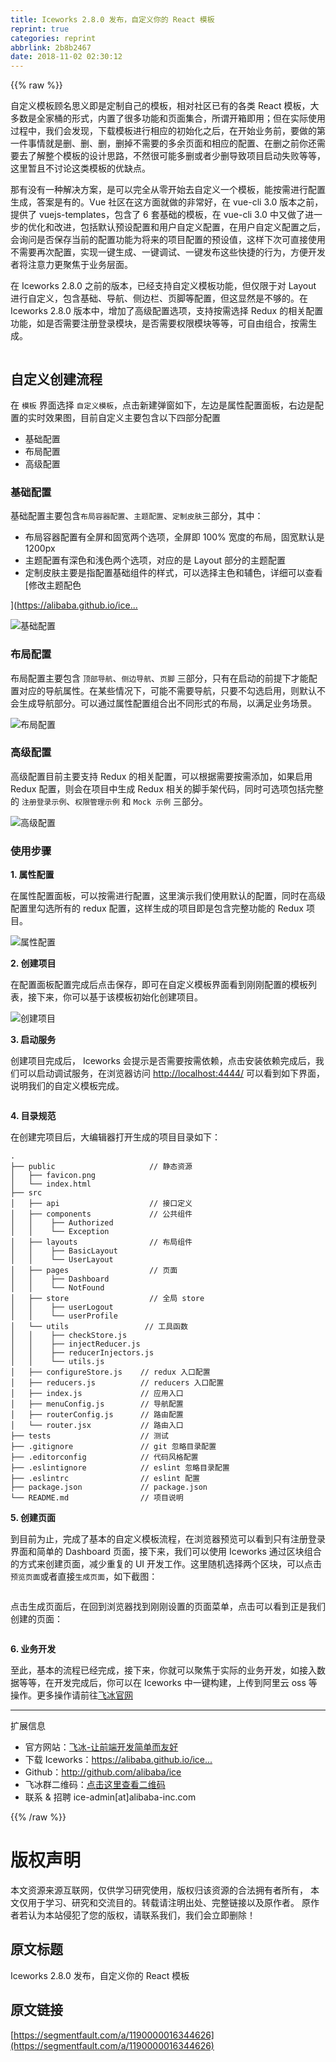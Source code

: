 ```yaml
---
title: Iceworks 2.8.0 发布，自定义你的 React 模板
reprint: true
categories: reprint
abbrlink: 2b8b2467
date: 2018-11-02 02:30:12
---
```


{{% raw %}}
<p>&#x81EA;&#x5B9A;&#x4E49;&#x6A21;&#x677F;&#x987E;&#x540D;&#x601D;&#x4E49;&#x5373;&#x662F;&#x5B9A;&#x5236;&#x81EA;&#x5DF1;&#x7684;&#x6A21;&#x677F;&#xFF0C;&#x76F8;&#x5BF9;&#x793E;&#x533A;&#x5DF2;&#x6709;&#x7684;&#x5404;&#x7C7B; React &#x6A21;&#x677F;&#xFF0C;&#x5927;&#x591A;&#x6570;&#x662F;&#x5168;&#x5BB6;&#x6876;&#x7684;&#x5F62;&#x5F0F;&#xFF0C;&#x5185;&#x7F6E;&#x4E86;&#x5F88;&#x591A;&#x529F;&#x80FD;&#x548C;&#x9875;&#x9762;&#x96C6;&#x5408;&#xFF0C;&#x6240;&#x8C13;&#x5F00;&#x7BB1;&#x5373;&#x7528;&#xFF1B;&#x4F46;&#x5728;&#x5B9E;&#x9645;&#x4F7F;&#x7528;&#x8FC7;&#x7A0B;&#x4E2D;&#xFF0C;&#x6211;&#x4EEC;&#x4F1A;&#x53D1;&#x73B0;&#xFF0C;&#x4E0B;&#x8F7D;&#x6A21;&#x677F;&#x8FDB;&#x884C;&#x76F8;&#x5E94;&#x7684;&#x521D;&#x59CB;&#x5316;&#x4E4B;&#x540E;&#xFF0C;&#x5728;&#x5F00;&#x59CB;&#x4E1A;&#x52A1;&#x524D;&#xFF0C;&#x8981;&#x505A;&#x7684;&#x7B2C;&#x4E00;&#x4EF6;&#x4E8B;&#x60C5;&#x5C31;&#x662F;&#x5220;&#x3001;&#x5220;&#x3001;&#x5220;&#xFF0C;&#x5220;&#x6389;&#x4E0D;&#x9700;&#x8981;&#x7684;&#x591A;&#x4F59;&#x9875;&#x9762;&#x548C;&#x76F8;&#x5E94;&#x7684;&#x914D;&#x7F6E;&#x3001;&#x5728;&#x5220;&#x4E4B;&#x524D;&#x4F60;&#x8FD8;&#x9700;&#x8981;&#x53BB;&#x4E86;&#x89E3;&#x6574;&#x4E2A;&#x6A21;&#x677F;&#x7684;&#x8BBE;&#x8BA1;&#x601D;&#x8DEF;&#xFF0C;&#x4E0D;&#x7136;&#x5F88;&#x53EF;&#x80FD;&#x591A;&#x5220;&#x6216;&#x8005;&#x5C11;&#x5220;&#x5BFC;&#x81F4;&#x9879;&#x76EE;&#x542F;&#x52A8;&#x5931;&#x8D25;&#x7B49;&#x7B49;&#xFF0C;&#x8FD9;&#x91CC;&#x6682;&#x4E14;&#x4E0D;&#x8BA8;&#x8BBA;&#x8FD9;&#x7C7B;&#x6A21;&#x677F;&#x7684;&#x4F18;&#x7F3A;&#x70B9;&#x3002;</p><p>&#x90A3;&#x6709;&#x6CA1;&#x6709;&#x4E00;&#x79CD;&#x89E3;&#x51B3;&#x65B9;&#x6848;&#xFF0C;&#x662F;&#x53EF;&#x4EE5;&#x5B8C;&#x5168;&#x4ECE;&#x96F6;&#x5F00;&#x59CB;&#x53BB;&#x81EA;&#x5B9A;&#x4E49;&#x4E00;&#x4E2A;&#x6A21;&#x677F;&#xFF0C;&#x80FD;&#x6309;&#x9700;&#x8FDB;&#x884C;&#x914D;&#x7F6E;&#x751F;&#x6210;&#xFF0C;&#x7B54;&#x6848;&#x662F;&#x6709;&#x7684;&#x3002;Vue &#x793E;&#x533A;&#x5728;&#x8FD9;&#x65B9;&#x9762;&#x5C31;&#x505A;&#x7684;&#x975E;&#x5E38;&#x597D;&#xFF0C;&#x5728; vue-cli 3.0 &#x7248;&#x672C;&#x4E4B;&#x524D;&#xFF0C;&#x63D0;&#x4F9B;&#x4E86; vuejs-templates&#xFF0C;&#x5305;&#x542B;&#x4E86; 6 &#x5957;&#x57FA;&#x7840;&#x7684;&#x6A21;&#x677F;&#xFF0C;&#x5728; vue-cli 3.0 &#x4E2D;&#x53C8;&#x505A;&#x4E86;&#x8FDB;&#x4E00;&#x6B65;&#x7684;&#x4F18;&#x5316;&#x548C;&#x6539;&#x8FDB;&#xFF0C;&#x5305;&#x62EC;&#x9ED8;&#x8BA4;&#x9884;&#x8BBE;&#x914D;&#x7F6E;&#x548C;&#x7528;&#x6237;&#x81EA;&#x5B9A;&#x4E49;&#x914D;&#x7F6E;&#xFF0C;&#x5728;&#x7528;&#x6237;&#x81EA;&#x5B9A;&#x4E49;&#x914D;&#x7F6E;&#x4E4B;&#x540E;&#xFF0C;&#x4F1A;&#x8BE2;&#x95EE;&#x662F;&#x5426;&#x4FDD;&#x5B58;&#x5F53;&#x524D;&#x7684;&#x914D;&#x7F6E;&#x529F;&#x80FD;&#x4E3A;&#x5C06;&#x6765;&#x7684;&#x9879;&#x76EE;&#x914D;&#x7F6E;&#x7684;&#x9884;&#x8BBE;&#x503C;&#xFF0C;&#x8FD9;&#x6837;&#x4E0B;&#x6B21;&#x53EF;&#x76F4;&#x63A5;&#x4F7F;&#x7528;&#x4E0D;&#x9700;&#x8981;&#x518D;&#x6B21;&#x914D;&#x7F6E;&#xFF0C;&#x5B9E;&#x73B0;&#x4E00;&#x952E;&#x751F;&#x6210;&#x3001;&#x4E00;&#x952E;&#x8C03;&#x8BD5;&#x3001;&#x4E00;&#x952E;&#x53D1;&#x5E03;&#x8FD9;&#x4E9B;&#x5FEB;&#x6377;&#x7684;&#x884C;&#x4E3A;&#xFF0C;&#x65B9;&#x4FBF;&#x5F00;&#x53D1;&#x8005;&#x5C06;&#x6CE8;&#x610F;&#x529B;&#x66F4;&#x805A;&#x7126;&#x4E8E;&#x4E1A;&#x52A1;&#x5C42;&#x9762;&#x3002;</p><p>&#x5728; Iceworks 2.8.0 &#x4E4B;&#x524D;&#x7684;&#x7248;&#x672C;&#xFF0C;&#x5DF2;&#x7ECF;&#x652F;&#x6301;&#x81EA;&#x5B9A;&#x4E49;&#x6A21;&#x677F;&#x529F;&#x80FD;&#xFF0C;&#x4F46;&#x4EC5;&#x9650;&#x4E8E;&#x5BF9; Layout &#x8FDB;&#x884C;&#x81EA;&#x5B9A;&#x4E49;&#xFF0C;&#x5305;&#x542B;&#x57FA;&#x7840;&#x3001;&#x5BFC;&#x822A;&#x3001;&#x4FA7;&#x8FB9;&#x680F;&#x3001;&#x9875;&#x811A;&#x7B49;&#x914D;&#x7F6E;&#xFF0C;&#x4F46;&#x8FD9;&#x663E;&#x7136;&#x662F;&#x4E0D;&#x591F;&#x7684;&#x3002;&#x5728; Iceworks 2.8.0 &#x7248;&#x672C;&#x4E2D;&#xFF0C;&#x589E;&#x52A0;&#x4E86;&#x9AD8;&#x7EA7;&#x914D;&#x7F6E;&#x9009;&#x9879;&#xFF0C;&#x652F;&#x6301;&#x6309;&#x9700;&#x9009;&#x62E9; Redux &#x7684;&#x76F8;&#x5173;&#x914D;&#x7F6E;&#x529F;&#x80FD;&#xFF0C;&#x5982;&#x662F;&#x5426;&#x9700;&#x8981;&#x6CE8;&#x518C;&#x767B;&#x5F55;&#x6A21;&#x5757;&#xFF0C;&#x662F;&#x5426;&#x9700;&#x8981;&#x6743;&#x9650;&#x6A21;&#x5757;&#x7B49;&#x7B49;&#xFF0C;&#x53EF;&#x81EA;&#x7531;&#x7EC4;&#x5408;&#xFF0C;&#x6309;&#x9700;&#x751F;&#x6210;&#x3002;</p><p><span class="img-wrap"><img data-src="https://img.alicdn.com/tfs/TB1YobYr3ZC2uNjSZFnXXaxZpXa-861-592.gif" src="https://static.alili.techhttps://img.alicdn.com/tfs/TB1YobYr3ZC2uNjSZFnXXaxZpXa-861-592.gif" alt="" title="" style="cursor:pointer;display:inline"></span></p><h2 id="articleHeader0">&#x81EA;&#x5B9A;&#x4E49;&#x521B;&#x5EFA;&#x6D41;&#x7A0B;</h2><p>&#x5728; <code>&#x6A21;&#x677F;</code> &#x754C;&#x9762;&#x9009;&#x62E9; <code>&#x81EA;&#x5B9A;&#x4E49;&#x6A21;&#x677F;</code>&#xFF0C;&#x70B9;&#x51FB;&#x65B0;&#x5EFA;&#x5F39;&#x7A97;&#x5982;&#x4E0B;&#xFF0C;&#x5DE6;&#x8FB9;&#x662F;&#x5C5E;&#x6027;&#x914D;&#x7F6E;&#x9762;&#x677F;&#xFF0C;&#x53F3;&#x8FB9;&#x662F;&#x914D;&#x7F6E;&#x7684;&#x5B9E;&#x65F6;&#x6548;&#x679C;&#x56FE;&#xFF0C;&#x76EE;&#x524D;&#x81EA;&#x5B9A;&#x4E49;&#x4E3B;&#x8981;&#x5305;&#x542B;&#x4EE5;&#x4E0B;&#x56DB;&#x90E8;&#x5206;&#x914D;&#x7F6E;</p><ul><li>&#x57FA;&#x7840;&#x914D;&#x7F6E;</li><li>&#x5E03;&#x5C40;&#x914D;&#x7F6E;</li><li>&#x9AD8;&#x7EA7;&#x914D;&#x7F6E;</li></ul><h3 id="articleHeader1">&#x57FA;&#x7840;&#x914D;&#x7F6E;</h3><p>&#x57FA;&#x7840;&#x914D;&#x7F6E;&#x4E3B;&#x8981;&#x5305;&#x542B;<code>&#x5E03;&#x5C40;&#x5BB9;&#x5668;&#x914D;&#x7F6E;</code>&#x3001;<code>&#x4E3B;&#x9898;&#x914D;&#x7F6E;</code>&#x3001;<code>&#x5B9A;&#x5236;&#x76AE;&#x80A4;</code>&#x4E09;&#x90E8;&#x5206;&#xFF0C;&#x5176;&#x4E2D;&#xFF1A;</p><ul><li>&#x5E03;&#x5C40;&#x5BB9;&#x5668;&#x914D;&#x7F6E;&#x6709;&#x5168;&#x5C4F;&#x548C;&#x56FA;&#x5BBD;&#x4E24;&#x4E2A;&#x9009;&#x9879;&#xFF0C;&#x5168;&#x5C4F;&#x5373; 100% &#x5BBD;&#x5EA6;&#x7684;&#x5E03;&#x5C40;&#xFF0C;&#x56FA;&#x5BBD;&#x9ED8;&#x8BA4;&#x662F; 1200px</li><li>&#x4E3B;&#x9898;&#x914D;&#x7F6E;&#x6709;&#x6DF1;&#x8272;&#x548C;&#x6D45;&#x8272;&#x4E24;&#x4E2A;&#x9009;&#x9879;&#xFF0C;&#x5BF9;&#x5E94;&#x7684;&#x662F; Layout &#x90E8;&#x5206;&#x7684;&#x4E3B;&#x9898;&#x914D;&#x7F6E;</li><li>&#x5B9A;&#x5236;&#x76AE;&#x80A4;&#x4E3B;&#x8981;&#x662F;&#x6307;&#x914D;&#x7F6E;&#x57FA;&#x7840;&#x7EC4;&#x4EF6;&#x7684;&#x6837;&#x5F0F;&#xFF0C;&#x53EF;&#x4EE5;&#x9009;&#x62E9;&#x4E3B;&#x8272;&#x548C;&#x8F85;&#x8272;&#xFF0C;&#x8BE6;&#x7EC6;&#x53EF;&#x4EE5;&#x67E5;&#x770B;[&#x4FEE;&#x6539;&#x4E3B;&#x9898;&#x914D;&#x8272;</li></ul><p>](<a href="https://alibaba.github.io/ice/docs/advanced/custom-theme)" rel="nofollow noreferrer" target="_blank">https://alibaba.github.io/ice...</a></p><p><span class="img-wrap"><img data-src="https://img.alicdn.com/tfs/TB1jnWfwHwrBKNjSZPcXXXpapXa-1908-1368.png" src="https://static.alili.techhttps://img.alicdn.com/tfs/TB1jnWfwHwrBKNjSZPcXXXpapXa-1908-1368.png" alt="&#x57FA;&#x7840;&#x914D;&#x7F6E;" title="&#x57FA;&#x7840;&#x914D;&#x7F6E;" style="cursor:pointer;display:inline"></span></p><h3 id="articleHeader2">&#x5E03;&#x5C40;&#x914D;&#x7F6E;</h3><p>&#x5E03;&#x5C40;&#x914D;&#x7F6E;&#x4E3B;&#x8981;&#x5305;&#x542B; <code>&#x9876;&#x90E8;&#x5BFC;&#x822A;</code>&#x3001;<code>&#x4FA7;&#x8FB9;&#x5BFC;&#x822A;</code>&#x3001;<code>&#x9875;&#x811A;</code> &#x4E09;&#x90E8;&#x5206;&#xFF0C;&#x53EA;&#x6709;&#x5728;&#x542F;&#x52A8;&#x7684;&#x524D;&#x63D0;&#x4E0B;&#x624D;&#x80FD;&#x914D;&#x7F6E;&#x5BF9;&#x5E94;&#x7684;&#x5BFC;&#x822A;&#x5C5E;&#x6027;&#x3002;&#x5728;&#x67D0;&#x4E9B;&#x60C5;&#x51B5;&#x4E0B;&#xFF0C;&#x53EF;&#x80FD;&#x4E0D;&#x9700;&#x8981;&#x5BFC;&#x822A;&#xFF0C;&#x53EA;&#x8981;&#x4E0D;&#x52FE;&#x9009;&#x542F;&#x7528;&#xFF0C;&#x5219;&#x9ED8;&#x8BA4;&#x4E0D;&#x4F1A;&#x751F;&#x6210;&#x5BFC;&#x822A;&#x90E8;&#x5206;&#x3002;&#x53EF;&#x4EE5;&#x901A;&#x8FC7;&#x5C5E;&#x6027;&#x914D;&#x7F6E;&#x7EC4;&#x5408;&#x51FA;&#x4E0D;&#x540C;&#x5F62;&#x5F0F;&#x7684;&#x5E03;&#x5C40;&#xFF0C;&#x4EE5;&#x6EE1;&#x8DB3;&#x4E1A;&#x52A1;&#x573A;&#x666F;&#x3002;</p><p><span class="img-wrap"><img data-src="https://img.alicdn.com/tfs/TB1WTNbw8jTBKNjSZFDXXbVgVXa-1732-1194.png" src="https://static.alili.techhttps://img.alicdn.com/tfs/TB1WTNbw8jTBKNjSZFDXXbVgVXa-1732-1194.png" alt="&#x5E03;&#x5C40;&#x914D;&#x7F6E;" title="&#x5E03;&#x5C40;&#x914D;&#x7F6E;" style="cursor:pointer;display:inline"></span></p><h3 id="articleHeader3">&#x9AD8;&#x7EA7;&#x914D;&#x7F6E;</h3><p>&#x9AD8;&#x7EA7;&#x914D;&#x7F6E;&#x76EE;&#x524D;&#x4E3B;&#x8981;&#x652F;&#x6301; Redux &#x7684;&#x76F8;&#x5173;&#x914D;&#x7F6E;&#xFF0C;&#x53EF;&#x4EE5;&#x6839;&#x636E;&#x9700;&#x8981;&#x6309;&#x9700;&#x6DFB;&#x52A0;&#xFF0C;&#x5982;&#x679C;&#x542F;&#x7528; Redux &#x914D;&#x7F6E;&#xFF0C;&#x5219;&#x4F1A;&#x5728;&#x9879;&#x76EE;&#x4E2D;&#x751F;&#x6210; Redux &#x76F8;&#x5173;&#x7684;&#x811A;&#x624B;&#x67B6;&#x4EE3;&#x7801;&#xFF0C;&#x540C;&#x65F6;&#x53EF;&#x9009;&#x9879;&#x5305;&#x62EC;&#x5B8C;&#x6574;&#x7684; <code>&#x6CE8;&#x518C;&#x767B;&#x5F55;&#x793A;&#x4F8B;</code>&#x3001;<code>&#x6743;&#x9650;&#x7BA1;&#x7406;&#x793A;&#x4F8B;</code> &#x548C; <code>Mock &#x793A;&#x4F8B;</code> &#x4E09;&#x90E8;&#x5206;&#x3002;</p><p><span class="img-wrap"><img data-src="https://img.alicdn.com/tfs/TB1RCXDwYZnBKNjSZFhXXc.oXXa-1908-1368.png" src="https://static.alili.techhttps://img.alicdn.com/tfs/TB1RCXDwYZnBKNjSZFhXXc.oXXa-1908-1368.png" alt="&#x9AD8;&#x7EA7;&#x914D;&#x7F6E;" title="&#x9AD8;&#x7EA7;&#x914D;&#x7F6E;" style="cursor:pointer"></span></p><h3 id="articleHeader4">&#x4F7F;&#x7528;&#x6B65;&#x9AA4;</h3><p><strong>1. &#x5C5E;&#x6027;&#x914D;&#x7F6E;</strong></p><p>&#x5728;&#x5C5E;&#x6027;&#x914D;&#x7F6E;&#x9762;&#x677F;&#xFF0C;&#x53EF;&#x4EE5;&#x6309;&#x9700;&#x8FDB;&#x884C;&#x914D;&#x7F6E;&#xFF0C;&#x8FD9;&#x91CC;&#x6F14;&#x793A;&#x6211;&#x4EEC;&#x4F7F;&#x7528;&#x9ED8;&#x8BA4;&#x7684;&#x914D;&#x7F6E;&#xFF0C;&#x540C;&#x65F6;&#x5728;&#x9AD8;&#x7EA7;&#x914D;&#x7F6E;&#x91CC;&#x52FE;&#x9009;&#x6240;&#x6709;&#x7684; redux &#x914D;&#x7F6E;&#xFF0C;&#x8FD9;&#x6837;&#x751F;&#x6210;&#x7684;&#x9879;&#x76EE;&#x5373;&#x662F;&#x5305;&#x542B;&#x5B8C;&#x6574;&#x529F;&#x80FD;&#x7684; Redux &#x9879;&#x76EE;&#x3002;</p><p><span class="img-wrap"><img data-src="https://img.alicdn.com/tfs/TB1jnWfwHwrBKNjSZPcXXXpapXa-1908-1368.png" src="https://static.alili.techhttps://img.alicdn.com/tfs/TB1jnWfwHwrBKNjSZPcXXXpapXa-1908-1368.png" alt="&#x5C5E;&#x6027;&#x914D;&#x7F6E;" title="&#x5C5E;&#x6027;&#x914D;&#x7F6E;" style="cursor:pointer;display:inline"></span></p><p><strong>2. &#x521B;&#x5EFA;&#x9879;&#x76EE;</strong></p><p>&#x5728;&#x914D;&#x7F6E;&#x9762;&#x677F;&#x914D;&#x7F6E;&#x5B8C;&#x6210;&#x540E;&#x70B9;&#x51FB;&#x4FDD;&#x5B58;&#xFF0C;&#x5373;&#x53EF;&#x5728;&#x81EA;&#x5B9A;&#x4E49;&#x6A21;&#x677F;&#x754C;&#x9762;&#x770B;&#x5230;&#x521A;&#x521A;&#x914D;&#x7F6E;&#x7684;&#x6A21;&#x677F;&#x5217;&#x8868;&#xFF0C;&#x63A5;&#x4E0B;&#x6765;&#xFF0C;&#x4F60;&#x53EF;&#x4EE5;&#x57FA;&#x4E8E;&#x8BE5;&#x6A21;&#x677F;&#x521D;&#x59CB;&#x5316;&#x521B;&#x5EFA;&#x9879;&#x76EE;&#x3002;</p><p><span class="img-wrap"><img data-src="https://img.alicdn.com/tfs/TB11uGZwRnTBKNjSZPfXXbf1XXa-1908-1368.png" src="https://static.alili.techhttps://img.alicdn.com/tfs/TB11uGZwRnTBKNjSZPfXXbf1XXa-1908-1368.png" alt="&#x521B;&#x5EFA;&#x9879;&#x76EE;" title="&#x521B;&#x5EFA;&#x9879;&#x76EE;" style="cursor:pointer;display:inline"></span></p><p><strong>3. &#x542F;&#x52A8;&#x670D;&#x52A1;</strong></p><p>&#x521B;&#x5EFA;&#x9879;&#x76EE;&#x5B8C;&#x6210;&#x540E;&#xFF0C; Iceworks &#x4F1A;&#x63D0;&#x793A;&#x662F;&#x5426;&#x9700;&#x8981;&#x6309;&#x9700;&#x4F9D;&#x8D56;&#xFF0C;&#x70B9;&#x51FB;&#x5B89;&#x88C5;&#x4F9D;&#x8D56;&#x5B8C;&#x6210;&#x540E;&#xFF0C;&#x6211;&#x4EEC;&#x53EF;&#x4EE5;&#x542F;&#x52A8;&#x8C03;&#x8BD5;&#x670D;&#x52A1;&#xFF0C;&#x5728;&#x6D4F;&#x89C8;&#x5668;&#x8BBF;&#x95EE; <a href="http://localhost:4444/" rel="nofollow noreferrer" target="_blank">http://localhost:4444/</a> &#x53EF;&#x4EE5;&#x770B;&#x5230;&#x5982;&#x4E0B;&#x754C;&#x9762;&#xFF0C;&#x8BF4;&#x660E;&#x6211;&#x4EEC;&#x7684;&#x81EA;&#x5B9A;&#x4E49;&#x6A21;&#x677F;&#x5B8C;&#x6210;&#x3002;</p><p><span class="img-wrap"><img data-src="https://img.alicdn.com/tfs/TB1gkRpwVkoBKNjSZFEXXbrEVXa-2870-1590.png" src="https://static.alili.techhttps://img.alicdn.com/tfs/TB1gkRpwVkoBKNjSZFEXXbrEVXa-2870-1590.png" alt="" title="" style="cursor:pointer;display:inline"></span></p><p><strong>4. &#x76EE;&#x5F55;&#x89C4;&#x8303;</strong></p><p>&#x5728;&#x521B;&#x5EFA;&#x5B8C;&#x9879;&#x76EE;&#x540E;&#xFF0C;&#x5927;&#x7F16;&#x8F91;&#x5668;&#x6253;&#x5F00;&#x751F;&#x6210;&#x7684;&#x9879;&#x76EE;&#x76EE;&#x5F55;&#x5982;&#x4E0B;&#xFF1A;</p><div class="widget-codetool" style="display:none"><div class="widget-codetool--inner"><span class="selectCode code-tool" data-toggle="tooltip" data-placement="top" title="" data-original-title="&#x5168;&#x9009;"></span> <span type="button" class="copyCode code-tool" data-toggle="tooltip" data-placement="top" data-clipboard-text=".
&#x251C;&#x2500;&#x2500; public                     // &#x9759;&#x6001;&#x8D44;&#x6E90;
&#x2502;   &#x251C;&#x2500;&#x2500; favicon.png
&#x2502;   &#x2514;&#x2500;&#x2500; index.html
&#x251C;&#x2500;&#x2500; src
&#x2502;   &#x251C;&#x2500;&#x2500; api                    // &#x63A5;&#x53E3;&#x5B9A;&#x4E49;
&#x2502;   &#x251C;&#x2500;&#x2500; components             // &#x516C;&#x5171;&#x7EC4;&#x4EF6;
&#x2502;   &#x2502;    &#x251C;&#x2500;&#x2500; Authorized
&#x2502;   &#x2502;    &#x2514;&#x2500;&#x2500; Exception
&#x2502;   &#x251C;&#x2500;&#x2500; layouts                // &#x5E03;&#x5C40;&#x7EC4;&#x4EF6;
&#x2502;   &#x2502;    &#x251C;&#x2500;&#x2500; BasicLayout
&#x2502;   &#x2502;    &#x2514;&#x2500;&#x2500; UserLayout
&#x2502;   &#x251C;&#x2500;&#x2500; pages                  // &#x9875;&#x9762;
&#x2502;   &#x2502;    &#x251C;&#x2500;&#x2500; Dashboard
&#x2502;   &#x2502;    &#x2514;&#x2500;&#x2500; NotFound
&#x2502;   &#x251C;&#x2500;&#x2500; store                  // &#x5168;&#x5C40; store
&#x2502;   &#x2502;    &#x251C;&#x2500;&#x2500; userLogout
&#x2502;   &#x2502;    &#x2514;&#x2500;&#x2500; userProfile
&#x2502;   &#x2514;&#x2500;&#x2500; utils                 // &#x5DE5;&#x5177;&#x51FD;&#x6570;
&#x2502;   &#x2502;    &#x251C;&#x2500;&#x2500; checkStore.js
&#x2502;   &#x2502;    &#x251C;&#x2500;&#x2500; injectReducer.js
&#x2502;   &#x2502;    &#x251C;&#x2500;&#x2500; reducerInjectors.js
&#x2502;   &#x2502;    &#x2514;&#x2500;&#x2500; utils.js
&#x2502;   &#x251C;&#x2500;&#x2500; configureStore.js    // redux &#x5165;&#x53E3;&#x914D;&#x7F6E;
&#x2502;   &#x251C;&#x2500;&#x2500; reducers.js          // reducers &#x5165;&#x53E3;&#x914D;&#x7F6E;
&#x2502;   &#x251C;&#x2500;&#x2500; index.js             // &#x5E94;&#x7528;&#x5165;&#x53E3;
&#x2502;   &#x251C;&#x2500;&#x2500; menuConfig.js        // &#x5BFC;&#x822A;&#x914D;&#x7F6E;
&#x2502;   &#x251C;&#x2500;&#x2500; routerConfig.js      // &#x8DEF;&#x7531;&#x914D;&#x7F6E;
&#x2502;   &#x2514;&#x2500;&#x2500; router.jsx           // &#x8DEF;&#x7531;&#x5165;&#x53E3;
&#x251C;&#x2500;&#x2500; tests                    // &#x6D4B;&#x8BD5;
&#x251C;&#x2500;&#x2500; .gitignore               // git &#x5FFD;&#x7565;&#x76EE;&#x5F55;&#x914D;&#x7F6E;
&#x251C;&#x2500;&#x2500; .editorconfig            // &#x4EE3;&#x7801;&#x98CE;&#x683C;&#x914D;&#x7F6E;
&#x251C;&#x2500;&#x2500; .eslintignore            // eslint &#x5FFD;&#x7565;&#x76EE;&#x5F55;&#x914D;&#x7F6E;
&#x251C;&#x2500;&#x2500; .eslintrc                // eslint &#x914D;&#x7F6E;
&#x251C;&#x2500;&#x2500; package.json             // package.json
&#x2514;&#x2500;&#x2500; README.md                // &#x9879;&#x76EE;&#x8BF4;&#x660E;" title="" data-original-title="&#x590D;&#x5236;"></span> <span type="button" class="saveToNote code-tool" data-toggle="tooltip" data-placement="top" title="" data-original-title="&#x653E;&#x8FDB;&#x7B14;&#x8BB0;"></span></div></div><pre class="hljs stylus"><code>.
&#x251C;&#x2500;&#x2500; public                     <span class="hljs-comment">// &#x9759;&#x6001;&#x8D44;&#x6E90;</span>
&#x2502;   &#x251C;&#x2500;&#x2500; favicon<span class="hljs-selector-class">.png</span>
&#x2502;   &#x2514;&#x2500;&#x2500; index<span class="hljs-selector-class">.html</span>
&#x251C;&#x2500;&#x2500; src
&#x2502;   &#x251C;&#x2500;&#x2500; api                    <span class="hljs-comment">// &#x63A5;&#x53E3;&#x5B9A;&#x4E49;</span>
&#x2502;   &#x251C;&#x2500;&#x2500; components             <span class="hljs-comment">// &#x516C;&#x5171;&#x7EC4;&#x4EF6;</span>
&#x2502;   &#x2502;    &#x251C;&#x2500;&#x2500; Authorized
&#x2502;   &#x2502;    &#x2514;&#x2500;&#x2500; Exception
&#x2502;   &#x251C;&#x2500;&#x2500; layouts                <span class="hljs-comment">// &#x5E03;&#x5C40;&#x7EC4;&#x4EF6;</span>
&#x2502;   &#x2502;    &#x251C;&#x2500;&#x2500; BasicLayout
&#x2502;   &#x2502;    &#x2514;&#x2500;&#x2500; UserLayout
&#x2502;   &#x251C;&#x2500;&#x2500; pages                  <span class="hljs-comment">// &#x9875;&#x9762;</span>
&#x2502;   &#x2502;    &#x251C;&#x2500;&#x2500; Dashboard
&#x2502;   &#x2502;    &#x2514;&#x2500;&#x2500; NotFound
&#x2502;   &#x251C;&#x2500;&#x2500; store                  <span class="hljs-comment">// &#x5168;&#x5C40; store</span>
&#x2502;   &#x2502;    &#x251C;&#x2500;&#x2500; userLogout
&#x2502;   &#x2502;    &#x2514;&#x2500;&#x2500; userProfile
&#x2502;   &#x2514;&#x2500;&#x2500; utils                 <span class="hljs-comment">// &#x5DE5;&#x5177;&#x51FD;&#x6570;</span>
&#x2502;   &#x2502;    &#x251C;&#x2500;&#x2500; checkStore<span class="hljs-selector-class">.js</span>
&#x2502;   &#x2502;    &#x251C;&#x2500;&#x2500; injectReducer<span class="hljs-selector-class">.js</span>
&#x2502;   &#x2502;    &#x251C;&#x2500;&#x2500; reducerInjectors<span class="hljs-selector-class">.js</span>
&#x2502;   &#x2502;    &#x2514;&#x2500;&#x2500; utils<span class="hljs-selector-class">.js</span>
&#x2502;   &#x251C;&#x2500;&#x2500; configureStore<span class="hljs-selector-class">.js</span>    <span class="hljs-comment">// redux &#x5165;&#x53E3;&#x914D;&#x7F6E;</span>
&#x2502;   &#x251C;&#x2500;&#x2500; reducers<span class="hljs-selector-class">.js</span>          <span class="hljs-comment">// reducers &#x5165;&#x53E3;&#x914D;&#x7F6E;</span>
&#x2502;   &#x251C;&#x2500;&#x2500; index<span class="hljs-selector-class">.js</span>             <span class="hljs-comment">// &#x5E94;&#x7528;&#x5165;&#x53E3;</span>
&#x2502;   &#x251C;&#x2500;&#x2500; menuConfig<span class="hljs-selector-class">.js</span>        <span class="hljs-comment">// &#x5BFC;&#x822A;&#x914D;&#x7F6E;</span>
&#x2502;   &#x251C;&#x2500;&#x2500; routerConfig<span class="hljs-selector-class">.js</span>      <span class="hljs-comment">// &#x8DEF;&#x7531;&#x914D;&#x7F6E;</span>
&#x2502;   &#x2514;&#x2500;&#x2500; router<span class="hljs-selector-class">.jsx</span>           <span class="hljs-comment">// &#x8DEF;&#x7531;&#x5165;&#x53E3;</span>
&#x251C;&#x2500;&#x2500; tests                    <span class="hljs-comment">// &#x6D4B;&#x8BD5;</span>
&#x251C;&#x2500;&#x2500; <span class="hljs-selector-class">.gitignore</span>               <span class="hljs-comment">// git &#x5FFD;&#x7565;&#x76EE;&#x5F55;&#x914D;&#x7F6E;</span>
&#x251C;&#x2500;&#x2500; <span class="hljs-selector-class">.editorconfig</span>            <span class="hljs-comment">// &#x4EE3;&#x7801;&#x98CE;&#x683C;&#x914D;&#x7F6E;</span>
&#x251C;&#x2500;&#x2500; <span class="hljs-selector-class">.eslintignore</span>            <span class="hljs-comment">// eslint &#x5FFD;&#x7565;&#x76EE;&#x5F55;&#x914D;&#x7F6E;</span>
&#x251C;&#x2500;&#x2500; <span class="hljs-selector-class">.eslintrc</span>                <span class="hljs-comment">// eslint &#x914D;&#x7F6E;</span>
&#x251C;&#x2500;&#x2500; package<span class="hljs-selector-class">.json</span>             <span class="hljs-comment">// package.json</span>
&#x2514;&#x2500;&#x2500; README<span class="hljs-selector-class">.md</span>                <span class="hljs-comment">// &#x9879;&#x76EE;&#x8BF4;&#x660E;</span></code></pre><p><strong>5. &#x521B;&#x5EFA;&#x9875;&#x9762;</strong></p><p>&#x5230;&#x76EE;&#x524D;&#x4E3A;&#x6B62;&#xFF0C;&#x5B8C;&#x6210;&#x4E86;&#x57FA;&#x672C;&#x7684;&#x81EA;&#x5B9A;&#x4E49;&#x6A21;&#x677F;&#x6D41;&#x7A0B;&#xFF0C;&#x5728;&#x6D4F;&#x89C8;&#x5668;&#x9884;&#x89C8;&#x53EF;&#x4EE5;&#x770B;&#x5230;&#x53EA;&#x6709;&#x6CE8;&#x518C;&#x767B;&#x5F55;&#x754C;&#x9762;&#x548C;&#x7B80;&#x5355;&#x7684; Dashboard &#x9875;&#x9762;&#xFF0C;&#x63A5;&#x4E0B;&#x6765;&#xFF0C;&#x6211;&#x4EEC;&#x53EF;&#x4EE5;&#x4F7F;&#x7528; Iceworks &#x901A;&#x8FC7;&#x533A;&#x5757;&#x7EC4;&#x5408;&#x7684;&#x65B9;&#x5F0F;&#x6765;&#x521B;&#x5EFA;&#x9875;&#x9762;&#xFF0C;&#x51CF;&#x5C11;&#x91CD;&#x590D;&#x7684; UI &#x5F00;&#x53D1;&#x5DE5;&#x4F5C;&#x3002;&#x8FD9;&#x91CC;&#x968F;&#x673A;&#x9009;&#x62E9;&#x4E24;&#x4E2A;&#x533A;&#x5757;&#xFF0C;&#x53EF;&#x4EE5;&#x70B9;&#x51FB;<code>&#x9884;&#x89C8;&#x9875;&#x9762;</code>&#x6216;&#x8005;&#x76F4;&#x63A5;<code>&#x751F;&#x6210;&#x9875;&#x9762;</code>&#xFF0C;&#x5982;&#x4E0B;&#x622A;&#x56FE;&#xFF1A;</p><p><span class="img-wrap"><img data-src="https://img.alicdn.com/tfs/TB18nFCw7UmBKNjSZFOXXab2XXa-1909-1368.png" src="https://static.alili.techhttps://img.alicdn.com/tfs/TB18nFCw7UmBKNjSZFOXXab2XXa-1909-1368.png" alt="" title="" style="cursor:pointer;display:inline"></span></p><p>&#x70B9;&#x51FB;&#x751F;&#x6210;&#x9875;&#x9762;&#x540E;&#xFF0C;&#x5728;&#x56DE;&#x5230;&#x6D4F;&#x89C8;&#x5668;&#x627E;&#x5230;&#x521A;&#x521A;&#x8BBE;&#x7F6E;&#x7684;&#x9875;&#x9762;&#x83DC;&#x5355;&#xFF0C;&#x70B9;&#x51FB;&#x53EF;&#x4EE5;&#x770B;&#x5230;&#x6B63;&#x662F;&#x6211;&#x4EEC;&#x521B;&#x5EFA;&#x7684;&#x9875;&#x9762;&#xFF1A;</p><p><span class="img-wrap"><img data-src="https://img.alicdn.com/tfs/TB1zQ4xw8smBKNjSZFsXXaXSVXa-2878-1590.png" src="https://static.alili.techhttps://img.alicdn.com/tfs/TB1zQ4xw8smBKNjSZFsXXaXSVXa-2878-1590.png" alt="" title="" style="cursor:pointer;display:inline"></span></p><p><strong>6. &#x4E1A;&#x52A1;&#x5F00;&#x53D1;</strong></p><p>&#x81F3;&#x6B64;&#xFF0C;&#x57FA;&#x672C;&#x7684;&#x6D41;&#x7A0B;&#x5DF2;&#x7ECF;&#x5B8C;&#x6210;&#xFF0C;&#x63A5;&#x4E0B;&#x6765;&#xFF0C;&#x4F60;&#x5C31;&#x53EF;&#x4EE5;&#x805A;&#x7126;&#x4E8E;&#x5B9E;&#x9645;&#x7684;&#x4E1A;&#x52A1;&#x5F00;&#x53D1;&#xFF0C;&#x5982;&#x63A5;&#x5165;&#x6570;&#x636E;&#x7B49;&#x7B49;&#xFF0C;&#x5728;&#x5F00;&#x53D1;&#x5B8C;&#x6210;&#x540E;&#xFF0C;&#x4F60;&#x53EF;&#x4EE5;&#x5728; Iceworks &#x4E2D;&#x4E00;&#x952E;&#x6784;&#x5EFA;&#xFF0C;&#x4E0A;&#x4F20;&#x5230;&#x963F;&#x91CC;&#x4E91; oss &#x7B49;&#x64CD;&#x4F5C;&#x3002;&#x66F4;&#x591A;&#x64CD;&#x4F5C;&#x8BF7;&#x524D;&#x5F80;<a href="https://alibaba.github.io/ice/" rel="nofollow noreferrer" target="_blank">&#x98DE;&#x51B0;&#x5B98;&#x7F51;</a></p><hr><p>&#x6269;&#x5C55;&#x4FE1;&#x606F;</p><ul><li>&#x5B98;&#x65B9;&#x7F51;&#x7AD9;&#xFF1A;<a href="https://alibaba.github.io/ice/" rel="nofollow noreferrer" target="_blank">&#x98DE;&#x51B0;-&#x8BA9;&#x524D;&#x7AEF;&#x5F00;&#x53D1;&#x7B80;&#x5355;&#x800C;&#x53CB;&#x597D;</a></li><li>&#x4E0B;&#x8F7D; Iceworks&#xFF1A;<a href="https://alibaba.github.io/ice/iceworks" rel="nofollow noreferrer" target="_blank">https://alibaba.github.io/ice...</a></li><li>Github&#xFF1A;<a href="http://github.com/alibaba/ice" rel="nofollow noreferrer" target="_blank">http://github.com/alibaba/ice</a></li><li>&#x98DE;&#x51B0;&#x7FA4;&#x4E8C;&#x7EF4;&#x7801;&#xFF1A;<a href="http://ice.alicdn.com/assets/images/qrcode.png" rel="nofollow noreferrer" target="_blank">&#x70B9;&#x51FB;&#x8FD9;&#x91CC;&#x67E5;&#x770B;&#x4E8C;&#x7EF4;&#x7801;</a></li><li>&#x8054;&#x7CFB; &amp; &#x62DB;&#x8058; ice-admin[at]alibaba-inc.com</li></ul>
{{% /raw %}}

# 版权声明
本文资源来源互联网，仅供学习研究使用，版权归该资源的合法拥有者所有，
本文仅用于学习、研究和交流目的。转载请注明出处、完整链接以及原作者。
原作者若认为本站侵犯了您的版权，请联系我们，我们会立即删除！

## 原文标题
Iceworks 2.8.0 发布，自定义你的 React 模板

## 原文链接
[https://segmentfault.com/a/1190000016344626](https://segmentfault.com/a/1190000016344626)

